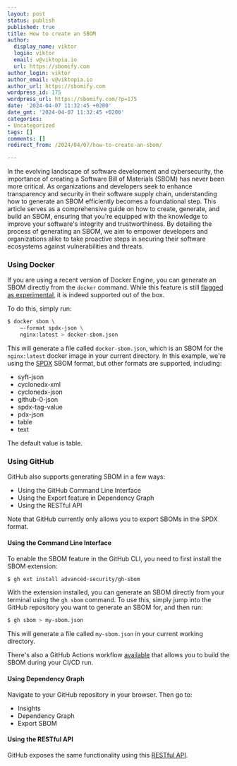 ```yaml
---
layout: post
status: publish
published: true
title: How to create an SBOM
author:
  display_name: viktor
  login: viktor
  email: v@viktopia.io
  url: https://sbomify.com
author_login: viktor
author_email: v@viktopia.io
author_url: https://sbomify.com
wordpress_id: 175
wordpress_url: https://sbomify.com/?p=175
date: '2024-04-07 11:32:45 +0200'
date_gmt: '2024-04-07 11:32:45 +0200'
categories:
- Uncategorized
tags: []
comments: []
redirect_from: /2024/04/07/how-to-create-an-sbom/

---
```


In the evolving landscape of software development and cybersecurity, the importance of creating a Software Bill of Materials (SBOM) has never been more critical. As organizations and developers seek to enhance transparency and security in their software supply chain, understanding how to generate an SBOM efficiently becomes a foundational step. This article serves as a comprehensive guide on how to create, generate, and build an SBOM, ensuring that you're equipped with the knowledge to improve your software's integrity and trustworthiness. By detailing the process of generating an SBOM, we aim to empower developers and organizations alike to take proactive steps in securing their software ecosystems against vulnerabilities and threats.

### Using Docker

If you are using a recent version of Docker Engine, you can generate an SBOM directly from the `docker` command. While this feature is still [flagged as experimental](https://docs.docker.com/engine/sbom/), it is indeed supported out of the box.

To do this, simply run:

```bash
$ docker sbom \
    –-format spdx-json \
    nginx:latest > docker-sbom.json
```

This will generate a file called `docker-sbom.json`, which is an SBOM for the `nginx:latest` docker image in your current directory. In this example, we're using the [SPDX](https://spdx.dev) SBOM format, but other formats are supported, including:

- syft-json
- cyclonedx-xml
- cyclonedx-json
- github-0-json
- spdx-tag-value
- pdx-json
- table
- text

The default value is table.

### Using GitHub

GitHub also supports generating SBOM in a few ways:

- Using the GitHub Command Line Interface
- Using the Export feature in Dependency Graph
- Using the RESTful API

Note that GitHub currently only allows you to export SBOMs in the SPDX format.

#### Using the Command Line Interface

To enable the SBOM feature in the GitHub CLI, you need to first install the SBOM extension:

```bash
$ gh ext install advanced-security/gh-sbom
```

With the extension installed, you can generate an SBOM directly from your terminal using the `gh sbom` command. To use this, simply jump into the GitHub repository you want to generate an SBOM for, and then run:

```bash
$ gh sbom > my-sbom.json
```

This will generate a file called `my-sbom.json` in your current working directory.

There's also a GitHub Actions workflow [available](https://github.com/marketplace/actions/sbom-generator-action) that allows you to build the SBOM during your CI/CD run.

#### Using Dependency Graph

Navigate to your GitHub repository in your browser. Then go to:

- Insights
- Dependency Graph
- Export SBOM

#### Using the RESTful API

GitHub exposes the same functionality using this [RESTful API](https://docs.github.com/en/rest/dependency-graph/sboms?apiVersion=2022-11-28).
